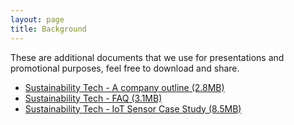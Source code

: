 ```yaml
---
layout: page
title: Background
---
```

These are additional documents that we use for presentations and promotional purposes,
feel free to download and share.

<ul>
  <li><a href="/download/Sustainability Tech - A Company Outline.pdf">Sustainability Tech - A company outline (2.8MB)</a></li>
  <li><a href="/download/Sustainability Tech - FAQ.pdf">Sustainability Tech - FAQ (3.1MB)</a></li>
  <li><a href="/download/Sustainability Tech - IoT Sensor Case Study.pdf">Sustainability Tech - IoT Sensor Case Study (8.5MB)</a></li>
</ul>

